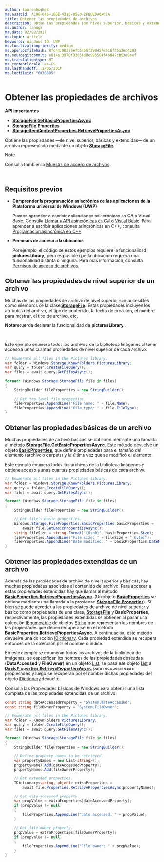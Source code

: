 ```yaml
---
author: laurenhughes
ms.assetid: AC96F645-1BDE-4316-85E0-2FBDE0A0A62A
title: Obtener las propiedades de archivos
description: Obtén las propiedades (de nivel superior, básicas y extendidas) de un archivo representado mediante un objeto StorageFile.
ms.author: lahugh
ms.date: 02/08/2017
ms.topic: article
keywords: Windows 10, UWP
ms.localizationpriority: medium
ms.openlocfilehash: 8fc44300376efb5b56f390457e516f35a3ec4202
ms.sourcegitcommit: e814a13978f33654d8e995584f4b047cb53e0aef
ms.translationtype: MT
ms.contentlocale: es-ES
ms.lasthandoff: 11/05/2018
ms.locfileid: "6036685"
---
```

# <a name="get-file-properties"></a>Obtener las propiedades de archivos



**API importantes**

-   [**StorageFile.GetBasicPropertiesAsync**](https://msdn.microsoft.com/library/windows/apps/hh701737)
-   [**StorageFile.Properties**](https://msdn.microsoft.com/library/windows/apps/br227225)
-   [**StorageItemContentProperties.RetrievePropertiesAsync**](https://msdn.microsoft.com/library/windows/apps/hh770652)

Obtiene las propiedades —de nivel superior, básicas y extendidas— de un archivo representado mediante un objeto [**StorageFile**](https://msdn.microsoft.com/library/windows/apps/br227171).

> [!NOTE]
> Consulta también la [Muestra de acceso de archivos](http://go.microsoft.com/fwlink/p/?linkid=619995).

 


## <a name="prerequisites"></a>Requisitos previos

-   **Comprender la programación asincrónica de las aplicaciones de la Plataforma universal de Windows (UWP)**

    Puedes aprender a escribir aplicaciones asincrónicas en C# o Visual Basic. Consulta [Llamar a API asincrónicas en C# o Visual Basic](https://msdn.microsoft.com/library/windows/apps/mt187337). Para aprender a escribir aplicaciones asincrónicas en C++, consulta [Programación asincrónica en C++](https://msdn.microsoft.com/library/windows/apps/mt187334).

-   **Permisos de acceso a la ubicación**

    Por ejemplo, el código de estos ejemplos requiere la funcionalidad **picturesLibrary**, pero es posible que la ubicación requiera una funcionalidad distinta o ninguna. Para más información, consulta [Permisos de acceso de archivos](file-access-permissions.md).

## <a name="getting-a-files-top-level-properties"></a>Obtener las propiedades de nivel superior de un archivo

Muchas de las propiedades de archivo de nivel superior son accesibles como miembros de la clase [**StorageFile**](https://msdn.microsoft.com/library/windows/apps/br227171). Estas propiedades incluyen los atributos del archivo, el tipo de contenido, la fecha de creación, el nombre para mostrar, el tipo de archivo, etc.

**Nota**recuerda declarar la funcionalidad de **picturesLibrary** .

 

Este ejemplo enumera todos los archivos de la biblioteca Imágenes al tener acceso a unas cuantas propiedades de nivel superior de cada archivo.

```csharp
// Enumerate all files in the Pictures library.
var folder = Windows.Storage.KnownFolders.PicturesLibrary;
var query = folder.CreateFileQuery();
var files = await query.GetFilesAsync();

foreach (Windows.Storage.StorageFile file in files)
{
    StringBuilder fileProperties = new StringBuilder();

    // Get top-level file properties.
    fileProperties.AppendLine("File name: " + file.Name);
    fileProperties.AppendLine("File type: " + file.FileType);
}
```

## <a name="getting-a-files-basic-properties"></a>Obtener las propiedades básicas de un archivo

Muchas propiedades de archivo básicas se obtienen mediante una llamada al método [**StorageFile.GetBasicPropertiesAsync**](https://msdn.microsoft.com/library/windows/apps/hh701737). Este método devuelve un objeto [**BasicProperties**](https://msdn.microsoft.com/library/windows/apps/br212113), que define propiedades para el tamaño del elemento (archivo o carpeta) y la última vez que se modificó el elemento.

Este ejemplo enumera todos los archivos de la biblioteca Imágenes y obtiene acceso a unas cuantas propiedades básicas de cada archivo.

```csharp
// Enumerate all files in the Pictures library.
var folder = Windows.Storage.KnownFolders.PicturesLibrary;
var query = folder.CreateFileQuery();
var files = await query.GetFilesAsync();

foreach (Windows.Storage.StorageFile file in files)
{
    StringBuilder fileProperties = new StringBuilder();

    // Get file's basic properties.
    Windows.Storage.FileProperties.BasicProperties basicProperties =
        await file.GetBasicPropertiesAsync();
    string fileSize = string.Format("{0:n0}", basicProperties.Size);
    fileProperties.AppendLine("File size: " + fileSize + " bytes");
    fileProperties.AppendLine("Date modified: " + basicProperties.DateModified);
}
 ```

## <a name="getting-a-files-extended-properties"></a>Obtener las propiedades extendidas de un archivo

Además de las propiedades de archivo de nivel superior y básicas, hay muchas propiedades asociadas al contenido del archivo. Para acceder a estas propiedades extendidas hay que llamar al método [**BasicProperties.RetrievePropertiesAsync**](https://msdn.microsoft.com/library/windows/apps/br212124). (Un objeto [**BasicProperties**](https://msdn.microsoft.com/library/windows/apps/br212113) se obtiene mediante una llamada a la propiedad [**StorageFile.Properties**](https://msdn.microsoft.com/library/windows/apps/br227225)). Si bien se puede acceder a las propiedades de archivo de nivel superior y básico como propiedades de una clase, [**StorageFile**](https://msdn.microsoft.com/library/windows/apps/br227171) y **BasicProperties**, respectivamente, las propiedades extendidas se obtienen al pasar una colección [IEnumerable](http://go.microsoft.com/fwlink/p/?LinkID=313091) de objetos [String](http://go.microsoft.com/fwlink/p/?LinkID=325032) que representan los nombres de las propiedades que deben recuperarse en el método **BasicProperties.RetrievePropertiesAsync**. A continuación, este método devuelve una colección [IDictionary](http://go.microsoft.com/fwlink/p/?LinkId=325238). Cada propiedad extendida se recupera entonces de la colección por el nombre o índice.

En este ejemplo se enumeran todos los archivos de la biblioteca de imágenes, se especifican los nombres de las propiedades deseadas (**DataAccessed** y **FileOwner**) en un objeto [List](http://go.microsoft.com/fwlink/p/?LinkID=325246), se pasa ese objeto [List](http://go.microsoft.com/fwlink/p/?LinkID=325246) a [**BasicProperties.RetrievePropertiesAsync**](https://msdn.microsoft.com/library/windows/apps/br212124) para recuperar esas propiedades y luego se recuperan por el nombre dichas propiedades del objeto [IDictionary](http://go.microsoft.com/fwlink/p/?LinkId=325238) devuelto.

Consulta las [Propiedades básicas de Windows](https://msdn.microsoft.com/library/windows/desktop/mt805470) para obtener una lista completa de las propiedades extendidas de un archivo.

```csharp
const string dateAccessedProperty = "System.DateAccessed";
const string fileOwnerProperty = "System.FileOwner";

// Enumerate all files in the Pictures library.
var folder = KnownFolders.PicturesLibrary;
var query = folder.CreateFileQuery();
var files = await query.GetFilesAsync();

foreach (Windows.Storage.StorageFile file in files)
{
    StringBuilder fileProperties = new StringBuilder();

    // Define property names to be retrieved.
    var propertyNames = new List<string>();
    propertyNames.Add(dateAccessedProperty);
    propertyNames.Add(fileOwnerProperty);

    // Get extended properties.
    IDictionary<string, object> extraProperties =
        await file.Properties.RetrievePropertiesAsync(propertyNames);

    // Get date-accessed property.
    var propValue = extraProperties[dateAccessedProperty];
    if (propValue != null)
    {
        fileProperties.AppendLine("Date accessed: " + propValue);
    }

    // Get file-owner property.
    propValue = extraProperties[fileOwnerProperty];
    if (propValue != null)
    {
        fileProperties.AppendLine("File owner: " + propValue);
    }
}
```

 

 
